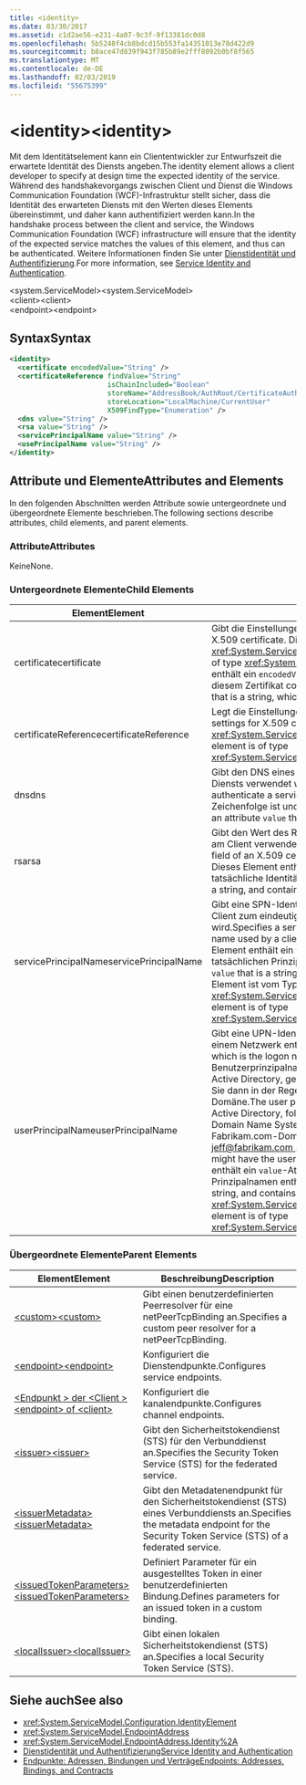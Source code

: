 ```yaml
---
title: <identity>
ms.date: 03/30/2017
ms.assetid: c1d2ae56-e231-4a07-9c3f-9f13381dc0d8
ms.openlocfilehash: 5b5248f4cb8bdcd15b553fa14351013e78d422d9
ms.sourcegitcommit: b8ace47d839f943f785b89e2fff8092b0bf8f565
ms.translationtype: MT
ms.contentlocale: de-DE
ms.lasthandoff: 02/03/2019
ms.locfileid: "55675399"
---
```

# <a name="identity"></a><span data-ttu-id="a00a4-101">\<identity></span><span class="sxs-lookup"><span data-stu-id="a00a4-101">\<identity></span></span>
<span data-ttu-id="a00a4-102">Mit dem Identitätselement kann ein Cliententwickler zur Entwurfszeit die erwartete Identität des Diensts angeben.</span><span class="sxs-lookup"><span data-stu-id="a00a4-102">The identity element allows a client developer to specify at design time the expected identity of the service.</span></span> <span data-ttu-id="a00a4-103">Während des handshakevorgangs zwischen Client und Dienst die Windows Communication Foundation (WCF)-Infrastruktur stellt sicher, dass die Identität des erwarteten Diensts mit den Werten dieses Elements übereinstimmt, und daher kann authentifiziert werden kann.</span><span class="sxs-lookup"><span data-stu-id="a00a4-103">In the handshake process between the client and service, the Windows Communication Foundation (WCF) infrastructure will ensure that the identity of the expected service matches the values of this element, and thus can be authenticated.</span></span> <span data-ttu-id="a00a4-104">Weitere Informationen finden Sie unter [Dienstidentität und Authentifizierung](../../../../../docs/framework/wcf/feature-details/service-identity-and-authentication.md).</span><span class="sxs-lookup"><span data-stu-id="a00a4-104">For more information, see [Service Identity and Authentication](../../../../../docs/framework/wcf/feature-details/service-identity-and-authentication.md).</span></span>  
  
 <span data-ttu-id="a00a4-105">\<system.ServiceModel></span><span class="sxs-lookup"><span data-stu-id="a00a4-105">\<system.ServiceModel></span></span>  
<span data-ttu-id="a00a4-106">\<client></span><span class="sxs-lookup"><span data-stu-id="a00a4-106">\<client></span></span>  
<span data-ttu-id="a00a4-107">\<endpoint></span><span class="sxs-lookup"><span data-stu-id="a00a4-107">\<endpoint></span></span>  
  
## <a name="syntax"></a><span data-ttu-id="a00a4-108">Syntax</span><span class="sxs-lookup"><span data-stu-id="a00a4-108">Syntax</span></span>  
  
```xml  
<identity>
  <certificate encodedValue="String" />
  <certificateReference findValue="String"
                        isChainIncluded="Boolean"
                        storeName="AddressBook/AuthRoot/CertificateAuthority/Disallowed/My/Root/TrustedPeople/TrustedPublisher"
                        storeLocation="LocalMachine/CurrentUser"
                        X509FindType="Enumeration" />
  <dns value="String" />
  <rsa value="String" />
  <servicePrincipalName value="String" />
  <usePrincipalName value="String" />
</identity>
```  
  
## <a name="attributes-and-elements"></a><span data-ttu-id="a00a4-109">Attribute und Elemente</span><span class="sxs-lookup"><span data-stu-id="a00a4-109">Attributes and Elements</span></span>  
 <span data-ttu-id="a00a4-110">In den folgenden Abschnitten werden Attribute sowie untergeordnete und übergeordnete Elemente beschrieben.</span><span class="sxs-lookup"><span data-stu-id="a00a4-110">The following sections describe attributes, child elements, and parent elements.</span></span>  
  
### <a name="attributes"></a><span data-ttu-id="a00a4-111">Attribute</span><span class="sxs-lookup"><span data-stu-id="a00a4-111">Attributes</span></span>  
 <span data-ttu-id="a00a4-112">Keine</span><span class="sxs-lookup"><span data-stu-id="a00a4-112">None.</span></span>  
  
### <a name="child-elements"></a><span data-ttu-id="a00a4-113">Untergeordnete Elemente</span><span class="sxs-lookup"><span data-stu-id="a00a4-113">Child Elements</span></span>  
  
|<span data-ttu-id="a00a4-114">Element</span><span class="sxs-lookup"><span data-stu-id="a00a4-114">Element</span></span>|<span data-ttu-id="a00a4-115">Beschreibung</span><span class="sxs-lookup"><span data-stu-id="a00a4-115">Description</span></span>|  
|-------------|-----------------|  
|<span data-ttu-id="a00a4-116">certificate</span><span class="sxs-lookup"><span data-stu-id="a00a4-116">certificate</span></span>|<span data-ttu-id="a00a4-117">Gibt die Einstellungen eines X.509-Zertifikats an.</span><span class="sxs-lookup"><span data-stu-id="a00a4-117">Specifies settings of an X.509 certificate.</span></span> <span data-ttu-id="a00a4-118">Dieses Element ist vom Typ <xref:System.ServiceModel.Configuration.CertificateElement>.</span><span class="sxs-lookup"><span data-stu-id="a00a4-118">This element is of type <xref:System.ServiceModel.Configuration.CertificateElement>.</span></span> <span data-ttu-id="a00a4-119">Es enthält ein `encodedValue`-Attribut, das eine Zeichenfolge ist, die den von diesem Zertifikat codierten Wert angibt.</span><span class="sxs-lookup"><span data-stu-id="a00a4-119">It contains an attribute `encodedValue` that is a string, which specifies the value encoded by this certificate.</span></span>|  
|<span data-ttu-id="a00a4-120">certificateReference</span><span class="sxs-lookup"><span data-stu-id="a00a4-120">certificateReference</span></span>|<span data-ttu-id="a00a4-121">Legt die Einstellungen für die X.509-Zertifikatüberprüfung fest.</span><span class="sxs-lookup"><span data-stu-id="a00a4-121">Specifies settings for X.509 certificate validation.</span></span> <span data-ttu-id="a00a4-122">Dieses Element ist vom Typ <xref:System.ServiceModel.Configuration.CertificateReferenceElement>.</span><span class="sxs-lookup"><span data-stu-id="a00a4-122">This element is of type <xref:System.ServiceModel.Configuration.CertificateReferenceElement>.</span></span>|  
|<span data-ttu-id="a00a4-123">dns</span><span class="sxs-lookup"><span data-stu-id="a00a4-123">dns</span></span>|<span data-ttu-id="a00a4-124">Gibt den DNS eines X.509-Zertifikats an, das zum Authentifizieren eines Diensts verwendet wird.</span><span class="sxs-lookup"><span data-stu-id="a00a4-124">Specifies the DNS of an X.509 certificate used to authenticate a service.</span></span> <span data-ttu-id="a00a4-125">Dieses Element enthält ein `value`-Attribut, das eine Zeichenfolge ist und die tatsächliche Identität enthält.</span><span class="sxs-lookup"><span data-stu-id="a00a4-125">This element contains an attribute `value` that is a string, and contains the actual identity.</span></span>|  
|<span data-ttu-id="a00a4-126">rsa</span><span class="sxs-lookup"><span data-stu-id="a00a4-126">rsa</span></span>|<span data-ttu-id="a00a4-127">Gibt den Wert des RSA-Felds eines für die Authentifizierung eines Diensts am Client verwendeten X.509-Zertifikats an.</span><span class="sxs-lookup"><span data-stu-id="a00a4-127">Specifies the value of the RSA field of an X.509 certificate used to authenticate a service to a client.</span></span> <span data-ttu-id="a00a4-128">Dieses Element enthält ein `value`-Attribut, das eine Zeichenfolge ist und die tatsächliche Identität enthält.</span><span class="sxs-lookup"><span data-stu-id="a00a4-128">This element contains an attribute `value` that is a string, and contains the actual identity</span></span>|  
|<span data-ttu-id="a00a4-129">servicePrincipalName</span><span class="sxs-lookup"><span data-stu-id="a00a4-129">servicePrincipalName</span></span>|<span data-ttu-id="a00a4-130">Gibt eine SPN-Identität an, die dem Prinzipalnamen entspricht, der vom Client zum eindeutigen Identifizieren einer Dienstinstanz verwendet wird.</span><span class="sxs-lookup"><span data-stu-id="a00a4-130">Specifies a server principal name (SPN) identity, which is the principal name used by a client to uniquely identify an instance of a service.</span></span> <span data-ttu-id="a00a4-131">Dieses Element enthält ein `value`-Attribut, das eine Zeichenfolge ist und den tatsächlichen Prinzipalnamen enthält.</span><span class="sxs-lookup"><span data-stu-id="a00a4-131">This element contains an attribute `value` that is a string, and contains the actual principal name.</span></span> <span data-ttu-id="a00a4-132">Dieses Element ist vom Typ <xref:System.ServiceModel.Configuration.ServicePrincipalNameElement>.</span><span class="sxs-lookup"><span data-stu-id="a00a4-132">This element is of type <xref:System.ServiceModel.Configuration.ServicePrincipalNameElement>.</span></span>|  
|<span data-ttu-id="a00a4-133">userPrincipalName</span><span class="sxs-lookup"><span data-stu-id="a00a4-133">userPrincipalName</span></span>|<span data-ttu-id="a00a4-134">Gibt eine UPN-Identität an, die dem Anmeldenamenstyp eines Benutzers in einem Netzwerk entspricht.</span><span class="sxs-lookup"><span data-stu-id="a00a4-134">Specifies a user principal name (UPN) identity, which is the logon name type of a user on a network.</span></span> <span data-ttu-id="a00a4-135">Der Benutzerprinzipalname besteht aus den Objekt-Benutzernamen, die in Active Directory, gefolgt von verwendet das at-Zeichen (\@), und klicken Sie dann in der Regel das Domain Name System übergeordneten Domäne.</span><span class="sxs-lookup"><span data-stu-id="a00a4-135">The user principal name consists of the user object name used in Active Directory, followed by the at symbol (\@) and then, typically, the Domain Name System parent domain.</span></span> <span data-ttu-id="a00a4-136">Z. B. möglicherweise Jeff in der Fabrikam.com-Domänenstruktur den Benutzerprinzipalnamen [ jeff@fabrikam.com ](mailto:jeffsmith@fabrikam.com).</span><span class="sxs-lookup"><span data-stu-id="a00a4-136">For example, Jeff in the Fabrikam.com domain tree might have the user principal name [jeff@fabrikam.com](mailto:jeffsmith@fabrikam.com).</span></span>  <span data-ttu-id="a00a4-137">Dieses Element enthält ein `value`-Attribut, das eine Zeichenfolge ist und den tatsächlichen Prinzipalnamen enthält.</span><span class="sxs-lookup"><span data-stu-id="a00a4-137">This element contains an attribute `value` that is a string, and contains the actual principal name.</span></span> <span data-ttu-id="a00a4-138">Dieses Element ist vom Typ <xref:System.ServiceModel.Configuration.UserPrincipalNameElement>.</span><span class="sxs-lookup"><span data-stu-id="a00a4-138">This element is of type <xref:System.ServiceModel.Configuration.UserPrincipalNameElement>.</span></span>|  
  
### <a name="parent-elements"></a><span data-ttu-id="a00a4-139">Übergeordnete Elemente</span><span class="sxs-lookup"><span data-stu-id="a00a4-139">Parent Elements</span></span>  
  
|<span data-ttu-id="a00a4-140">Element</span><span class="sxs-lookup"><span data-stu-id="a00a4-140">Element</span></span>|<span data-ttu-id="a00a4-141">Beschreibung</span><span class="sxs-lookup"><span data-stu-id="a00a4-141">Description</span></span>|  
|-------------|-----------------|  
|[<span data-ttu-id="a00a4-142">\<custom></span><span class="sxs-lookup"><span data-stu-id="a00a4-142">\<custom></span></span>](../../../../../docs/framework/configure-apps/file-schema/wcf/custom.md)|<span data-ttu-id="a00a4-143">Gibt einen benutzerdefinierten Peerresolver für eine netPeerTcpBinding an.</span><span class="sxs-lookup"><span data-stu-id="a00a4-143">Specifies a custom peer resolver for a netPeerTcpBinding.</span></span>|  
|[<span data-ttu-id="a00a4-144">\<endpoint></span><span class="sxs-lookup"><span data-stu-id="a00a4-144">\<endpoint></span></span>](endpoint-element.md)|<span data-ttu-id="a00a4-145">Konfiguriert die Dienstendpunkte.</span><span class="sxs-lookup"><span data-stu-id="a00a4-145">Configures service endpoints.</span></span>|  
|[<span data-ttu-id="a00a4-146">\<Endpunkt > der \<Client ></span><span class="sxs-lookup"><span data-stu-id="a00a4-146">\<endpoint> of \<client></span></span>](endpoint-of-client.md)|<span data-ttu-id="a00a4-147">Konfiguriert die kanalendpunkte.</span><span class="sxs-lookup"><span data-stu-id="a00a4-147">Configures channel endpoints.</span></span>|  
|[<span data-ttu-id="a00a4-148">\<issuer></span><span class="sxs-lookup"><span data-stu-id="a00a4-148">\<issuer></span></span>](../../../../../docs/framework/configure-apps/file-schema/wcf/issuer.md)|<span data-ttu-id="a00a4-149">Gibt den Sicherheitstokendienst (STS) für den Verbunddienst an.</span><span class="sxs-lookup"><span data-stu-id="a00a4-149">Specifies the Security Token Service (STS) for the federated service.</span></span>|  
|[<span data-ttu-id="a00a4-150">\<issuerMetadata></span><span class="sxs-lookup"><span data-stu-id="a00a4-150">\<issuerMetadata></span></span>](../../../../../docs/framework/configure-apps/file-schema/wcf/issuermetadata.md)|<span data-ttu-id="a00a4-151">Gibt den Metadatenendpunkt für den Sicherheitstokendienst (STS) eines Verbunddiensts an.</span><span class="sxs-lookup"><span data-stu-id="a00a4-151">Specifies the metadata endpoint for the Security Token Service (STS) of a federated service.</span></span>|  
|[<span data-ttu-id="a00a4-152">\<issuedTokenParameters></span><span class="sxs-lookup"><span data-stu-id="a00a4-152">\<issuedTokenParameters></span></span>](../../../../../docs/framework/configure-apps/file-schema/wcf/issuedtokenparameters.md)|<span data-ttu-id="a00a4-153">Definiert Parameter für ein ausgestelltes Token in einer benutzerdefinierten Bindung.</span><span class="sxs-lookup"><span data-stu-id="a00a4-153">Defines parameters for an issued token in a custom binding.</span></span>|  
|[<span data-ttu-id="a00a4-154">\<localIssuer></span><span class="sxs-lookup"><span data-stu-id="a00a4-154">\<localIssuer></span></span>](../../../../../docs/framework/configure-apps/file-schema/wcf/localissuer.md)|<span data-ttu-id="a00a4-155">Gibt einen lokalen Sicherheitstokendienst (STS) an.</span><span class="sxs-lookup"><span data-stu-id="a00a4-155">Specifies a local Security Token Service (STS).</span></span>|  
  
## <a name="see-also"></a><span data-ttu-id="a00a4-156">Siehe auch</span><span class="sxs-lookup"><span data-stu-id="a00a4-156">See also</span></span>
- <xref:System.ServiceModel.Configuration.IdentityElement>
- <xref:System.ServiceModel.EndpointAddress>
- <xref:System.ServiceModel.EndpointAddress.Identity%2A>
- [<span data-ttu-id="a00a4-157">Dienstidentität und Authentifizierung</span><span class="sxs-lookup"><span data-stu-id="a00a4-157">Service Identity and Authentication</span></span>](../../../../../docs/framework/wcf/feature-details/service-identity-and-authentication.md)
- [<span data-ttu-id="a00a4-158">Endpunkte: Adressen, Bindungen und Verträge</span><span class="sxs-lookup"><span data-stu-id="a00a4-158">Endpoints: Addresses, Bindings, and Contracts</span></span>](../../../../../docs/framework/wcf/feature-details/endpoints-addresses-bindings-and-contracts.md)
